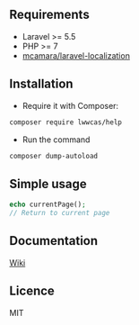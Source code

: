 ## Requirements

- Laravel >= 5.5
- PHP >= 7
- [mcamara/laravel-localization](https://github.com/mcamara/laravel-localization)

## Installation

- Require it with Composer:
```bash
composer require lwwcas/help
```

- Run the command
```bash
composer dump-autoload
```

## Simple usage

```php
echo currentPage();
// Return to current page
```

## Documentation

  [Wiki](https://github.com/lwwcas/help/wiki)
  
## Licence

MIT
